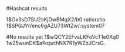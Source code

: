 #Hashcat results

$1$$Ox3sD7SU2sKjDwBMqX2/b0:ratioratio
$1$$SPGJYr/enc6gAZU73WtZw/:system07

#No results yet
$1$$wQCY2EFvsLKFoVcT1e0Kq0
$1$w25wunDK$afkqwthNX7R1yWZzJCrsG.
